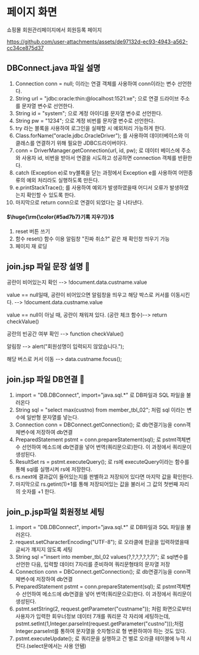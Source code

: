 # 페이지 화면 
쇼핑몰 회원관리페이지에서 회원등록 페이지

https://github.com/user-attachments/assets/de97132d-ec93-4943-a562-cc34ce875d37

## DBConnect.java 파일 설명
1. Connection conn = null; 이라는 연결 객체를 사용하여 conn이라는 변수 선언한다.
2. String url = "jdbc:oracle:thin:@localhost:1521:xe"; 으로 연결 드라이브 주소를 문자열 변수로 선언한다.
3. String id = "system"; 으로 계정 아이디를 문자열 변수로 선언한다.
4. String pw = "1234";  으로 계정 비번를 문자열 변수로 선언한다.
5. try 라는 블록을 사용하여 로그인을 실패할 시 예외처리 가능하게 한다.
6. Class.forName("oracle.jdbc.OracleDriver"); 를 사용하여 데이터베이스와 이 클래스를 연결하기 위해 필요한 JDBC드라이버이다.
7. conn = DriverManager.getConnection(url, id, pw); 로 데이터 베이스에 주소와 사용자 id, 비번을 받아서 연결을 시도하고 성공하면 connection 객체를 반환한다.
8. catch (Exception e)로 try블록을 닫는 과정에서 Exception e를 사용하여 어떤종류의 예외 처리라도 실행하도록 만든다.
9. e.printStackTrace(); 를 사용하여 예외가 발생하였을때 어디서 오류가 발생하였는지 확인할 수 있도록 한다.
10. 마지막으로 return conn으로 연결이 되었다는 걸 나타낸다.

####  <p>$\huge{\rm{\color{#5ad7b7}기록 지우기}}$</p>

1. reset 버튼 쓰기
2. 함수 reset() 함수 이용 알림창 "진짜 취소?" 같은 재 확인창 띄우기 가능
3. 페이지 재 로딩

## join.jsp 파일 문장 설명 📖

공란이 비어있는지 확인 --> !document.data.custname.value

value == null일때,
공란이 비어있으면 알림창을 띄우고 해당 박스로 커서를 이동시킨다. --> !document.data.custname.value 

value == null이 아닐 때, 공란이 채워져 있다. (공란 체크 함수)-->  return checkValue() 

공란의 빈공간 여부 확인 --> function checkValue() 

알림창 --> alert("회원성명이 입력되지 않았습니다.");

해당 버스로 커서 이동 --> data.custname.focus();

## join.jsp 파일 DB연결 🔌

1. import = "DB.DBConnect", import="java.sql.*" 로 DB파일과 SQL 파일을 불러온다 
2. String sql = "select max(custno) from member_tbl_02"; 처럼 sql 이라는 변수에 일반형 문자열를 넣는다.
3. Connection conn = DBConnect.getConnection(); 로 db연결기능을 conn객체변수에 저장하여 db연결
4. PreparedStatement pstmt = conn.prepareStatement(sql); 로 pstmt객체변수 선언하여 메소드에 db연결을 넣어 번역(쿼리문으로)한다. 이 과정에서 쿼리문이 생성된다.
5. ResultSet rs = pstmt.executeQuery(); 로 rs에 executeQuery이라는 함수를 통해 sql를 실행시켜 rs에 저장한다.
6. rs.next에 결과값이 들어있는지를 판별하고 저장되어 있다면 마지막 값을 확인한다. 
7. 마지막으로 rs.getint(1)+1를 통해 저장되어있는 값을 불러서 그 값의 첫번째 자리의 숫자를 +1 한다.


## join_p.jsp파일 회원정보 세팅
1. import = "DB.DBConnect", import="java.sql.*" 로 DB파일과 SQL 파일을 불러온다.
2. request.setCharacterEncoding("UTF-8"); 로 오라클에 한글을 입력하였을때 글씨가 꺠지지 않도록 세팅
3. String sql ="insert into member_tbl_02 values(?,?,?,?,?,?,?)";  로 sql변수를 선언한 다음, 입력할 데이터 7자리를 준비하여 쿼리문형태의 문자열 저장
4. Connection conn = DBConnect.getConnection(); 로 db연결기능을 conn객체변수에 저장하여 db연결
5. PreparedStatement pstmt = conn.prepareStatement(sql); 로 pstmt객체변수 선언하여 메소드에 db연결을 넣어 번역(쿼리문으로)한다. 이 과정에서 쿼리문이 생성된다.
6. pstmt.setString(2, request.getParameter("custname")); 처럼 화면으로부터 사용자가 입력한 회우너정보 데이터 7개를 쿼리문 각 자리에 세팅하는데,
pstmt.setInt(1,Integer.parseInt(request.getParameter("custno")));처럼 Integer.parseInt를 통하여 문자열을 숫자형으로 형 변환하여야 하는 것도 있다.
8. pstmt.executeUpdate(); 로 쿼리문을 실행하고 건 별로 오라클 테이블에 누적 시킨다.(select문에서는 사용 안됌)

